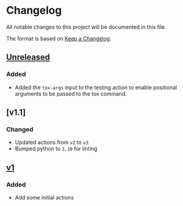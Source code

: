 # Changelog

All notable changes to this project will be documented in this file.

The format is based on [Keep a Changelog](https://keepachangelog.com/en/1.0.0/).

## [Unreleased]

### Added

- Added the ``tox-args`` input to the testing action to enable positional arguments
  to be passed to the tox command.

## [v1.1]

### Changed

- Updated actions from `v2` to `v3`
- Bumped python to `3.10` for linting

## [v1]

### Added

- Add some initial actions

[Unreleased]: https://github.com/brainglobe/actions/compare/v2...HEAD
[v2]: https://github.com/brainglobe/actions/releases/tag/v2
[v1]: https://github.com/brainglobe/actions/releases/tag/v1
